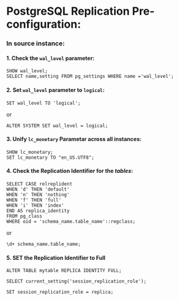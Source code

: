 # PostgreSQL Replication Pre-configuration:

### In source instance:
#### 1. Check the `wal_level` parameter:

```
SHOW wal_level;
SELECT name,setting FROM pg_settings WHERE name ='wal_level';
```

#### 2. Set `wal_level` parameter to `logical`:
```
SET wal_level TO 'logical';
```
or
```
ALTER SYSTEM SET wal_level = logical;
```

#### 3. Unify `lc_monetary` Parametar across all instances:
```
SHOW lc_monetary;
SET lc_monetary TO "en_US.UTF8";
```


#### 4. Check the Replication Identifier for the _tables_:

```
SELECT CASE relreplident
WHEN 'd' THEN 'default'
WHEN 'n' THEN 'nothing'
WHEN 'f' THEN 'full'
WHEN 'i' THEN 'index'
END AS replica_identity
FROM pg_class
WHERE oid = 'schema_name.table_name'::regclass;
```
or
```
\d+ schema_name.table_name;
```
#### 5. SET the Replication Identifier to Full
```
ALTER TABLE mytable REPLICA IDENTITY FULL;
```

```
SELECT current_setting('session_replication_role');
```

```
SET session_replication_role = replica;
```